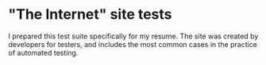 # "The Internet" site tests
I prepared this test suite specifically for my resume. The site was created by developers for testers, and includes the most common cases in the practice of automated testing.
